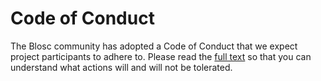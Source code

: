 # Code of Conduct

The Blosc community has adopted a Code of Conduct that we expect project participants to adhere to.
Please read the [full text](https://github.com/Blosc/governance/blob/master/code_of_conduct.md)
so that you can understand what actions will and will not be tolerated.

